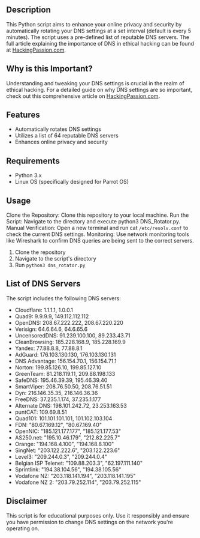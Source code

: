 ## Description

This Python script aims to enhance your online privacy and security by automatically rotating your DNS settings at a set interval (default is every 5 minutes). The script uses a pre-defined list of reputable DNS servers. The full article explaining the importance of DNS in ethical hacking can be found at [HackingPassion.com](https://hackingpassion.com/why-your-dns-settings-could-make-or-break-your-hacking-career/).

## Why is this Important?
Understanding and tweaking your DNS settings is crucial in the realm of ethical hacking. For a detailed guide on why DNS settings are so important, check out this comprehensive article on [HackingPassion.com](https://hackingpassion.com/why-your-dns-settings-could-make-or-break-your-hacking-career/).

## Features

- Automatically rotates DNS settings
- Utilizes a list of 64 reputable DNS servers
- Enhances online privacy and security

## Requirements

- Python 3.x
- Linux OS (specifically designed for Parrot OS)

## Usage

Clone the Repository: Clone this repository to your local machine.
Run the Script: Navigate to the directory and execute python3 DNS_Rotator.py.
Manual Verification: Open a new terminal and run cat `/etc/resolv.conf` to check the current DNS settings.
Monitoring: Use network monitoring tools like Wireshark to confirm DNS queries are being sent to the correct servers.

1. Clone the repository
2. Navigate to the script's directory
3. Run `python3 dns_rotator.py`

## List of DNS Servers

The script includes the following DNS servers:

- Cloudflare: 1.1.1.1, 1.0.0.1
- Quad9: 9.9.9.9, 149.112.112.112
- OpenDNS: 208.67.222.222, 208.67.220.220
- Verisign: 64.6.64.6, 64.6.65.6
- UncensoredDNS: 91.239.100.100, 89.233.43.71
- CleanBrowsing: 185.228.168.9, 185.228.169.9
- Yandex: 77.88.8.8, 77.88.8.1
- AdGuard: 176.103.130.130, 176.103.130.131
- DNS Advantage: 156.154.70.1, 156.154.71.1
- Norton: 199.85.126.10, 199.85.127.10
- GreenTeam: 81.218.119.11, 209.88.198.133
- SafeDNS: 195.46.39.39, 195.46.39.40
- SmartViper: 208.76.50.50, 208.76.51.51
- Dyn: 216.146.35.35, 216.146.36.36
- FreeDNS: 37.235.1.174, 37.235.1.177
- Alternate DNS: 198.101.242.72, 23.253.163.53
- puntCAT: 109.69.8.51
- Quad101: 101.101.101.101, 101.102.103.104
- FDN: "80.67.169.12", "80.67.169.40"
- OpenNIC: "185.121.177.177", "185.121.177.53"
- AS250.net: "195.10.46.179", "212.82.225.7"
- Orange: "194.168.4.100", "194.168.8.100"
- SingNet: "203.122.222.6", "203.122.223.6"
- Level3: "209.244.0.3", "209.244.0.4"
- Belgian ISP Telenet: "109.88.203.3", "62.197.111.140"
- Sprintlink: "194.38.104.56", "194.38.105.56"
- Vodafone NZ: "203.118.141.194", "203.118.141.195"
- Vodafone NZ 2: "203.79.252.114", "203.79.252.115"

## Disclaimer

This script is for educational purposes only. Use it responsibly and ensure you have permission to change DNS settings on the network you're operating on.
